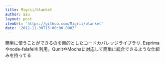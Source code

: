 ```yaml
---
title: Migrii/blanket
author: azu
layout: post
itemUrl: 'https://github.com/Migrii/blanket'
date: '2012-11-30T15:00:00.000Z'
---
```

簡単に使うことができるのを目的としたコードカバレッジライブラリ. Esprimaやnode-falafelを利用。QunitやMochaに対応して簡単に統合できるような仕組みを持ってる
